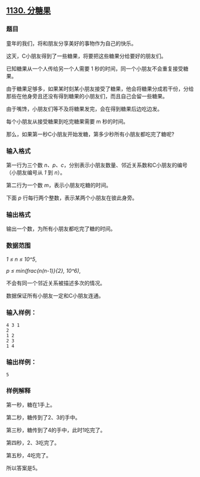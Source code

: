 ## [1130. 分糖果](https://www.acwing.com/problem/content/1132/)

### 题目

童年的我们，将和朋友分享美好的事物作为自己的快乐。

这天，C小朋友得到了一些糖果，将要把这些糖果分给要好的朋友们。

已知糖果从一个人传给另一个人需要 1 秒的时间，同一个小朋友不会重复接受糖果。

由于糖果足够多，如果某时刻某小朋友接受了糖果，他会将糖果分成若干份，分给那些在他身旁且还没有得到糖果的小朋友们，而且自己会留一些糖果。

由于嘴馋，小朋友们等不及将糖果发完，会在得到糖果后边吃边发。

每个小朋友从接受糖果到吃完糖果需要 m 秒的时间。

那么，如果第一秒C小朋友开始发糖，第多少秒所有小朋友都吃完了糖呢?

### 输入格式

第一行为三个数 *n、p、c*，分别表示小朋友数量、邻近关系数和C小朋友的编号（小朋友编号从 *1* 到 *n*）。

第二行为一个数 *m*，表示小朋友吃糖的时间。

下面 *p* 行每行两个整数，表示某两个小朋友在彼此身旁。

### 输出格式

输出一个数，为所有小朋友都吃完了糖的时间。

### 数据范围

*1 ≤ n ≤ 10^5*,

*p ≤ min(frac{n(n-1)}{2}, 10^6)*,

不会有同一个邻近关系被描述多次的情况。

数据保证所有小朋友一定和C小朋友连通。

### 输入样例：

```
4 3 1
2
1 2
2 3
1 4
```

### 输出样例：

```
5
```

### 样例解释

第一秒，糖在1手上。

第二秒，糖传到了2、3的手中。

第三秒，糖传到了4的手中，此时1吃完了。

第四秒，2、3吃完了。

第五秒，4吃完了。

所以答案是5。
